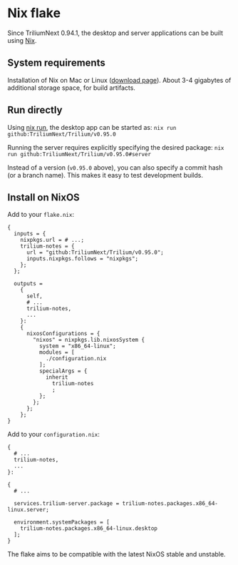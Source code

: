 # Nix flake
Since TriliumNext 0.94.1, the desktop and server applications can be built using [Nix](https://nixos.org/).

## System requirements

Installation of Nix on Mac or Linux ([download page](https://nixos.org/download/)). About 3-4 gigabytes of additional storage space, for build artifacts.

## Run directly

Using [nix run](https://nix.dev/manual/nix/stable/command-ref/new-cli/nix3-run.html), the desktop app can be started as: `nix run github:TriliumNext/Trilium/v0.95.0`

Running the server requires explicitly specifying the desired package: `nix run github:TriliumNext/Trilium/v0.95.0#server`

Instead of a version (`v0.95.0` above), you can also specify a commit hash (or a branch name). This makes it easy to test development builds.

## Install on NixOS

Add to your `flake.nix`:

```
{
  inputs = {
    nixpkgs.url = # ...;
    trilium-notes = {
      url = "github:TriliumNext/Trilium/v0.95.0";
      inputs.nixpkgs.follows = "nixpkgs";
    };
  };

  outputs =
    {
      self,
      # ...
      trilium-notes,
      ...
    }:
    {
      nixosConfigurations = {
        "nixos" = nixpkgs.lib.nixosSystem {
          system = "x86_64-linux";
          modules = [
            ./configuration.nix
          ];
          specialArgs = {
            inherit
              trilium-notes
              ;
          };
        };
      };
    };
}

```

Add to your `configuration.nix`:

```
{
  # ...
  trilium-notes,
  ...
}:

{
  # ...

  services.trilium-server.package = trilium-notes.packages.x86_64-linux.server;

  environment.systemPackages = [
    trilium-notes.packages.x86_64-linux.desktop
  ];
}
```

The flake aims to be compatible with the latest NixOS stable and unstable.